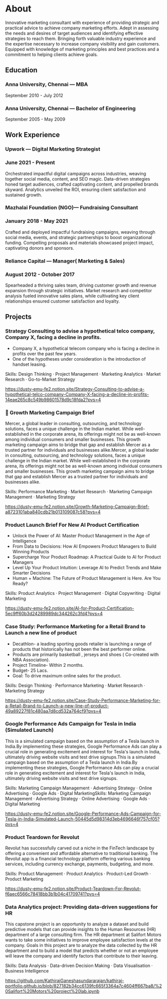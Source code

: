# About
Innovative marketing consultant with experience of providing strategic and practical advice to achieve company marketing efforts. Adept in assessing the needs and desires of target audiences and identifying effective strategies to reach them. Bringing forth valuable industry experience and the expertise necessary to increase company visibility and gain customers. Equipped with knowledge of marketing principles and best practices and a commitment to helping clients achieve goals.


## Education
### Anna University, Chennai — MBA
September 2010 - July 2012

### Anna University, Chennai — Bachelor of Engineering
September 2005 - May 2009


## Work Experience
### Upwork — Digital Marketing Strategist
### June 2021 - Present
Orchestrated impactful digital campaigns across industries, weaving together social media, content, and SEO magic. Data-driven strategies honed target audiences, crafted captivating content, and propelled brands skyward. Analytics unveiled the ROI, ensuring client satisfaction and sustained growth.

### Mazhalai Foundation (NGO)— Fundraising Consultant
### January 2018 - May 2021
Crafted and deployed impactful fundraising campaigns, weaving through social media, events, and strategic partnerships to boost organizational funding. Compelling proposals and materials showcased project impact, captivating donors and sponsors. 

### Reliance Capital — Manager( Marketing & Sales)
### August 2012 - October 2017
Spearheaded a thriving sales team, driving customer growth and revenue expansion through strategic initiatives. Market research and competitor analysis fueled innovative sales plans, while cultivating key client relationships ensured customer satisfaction and loyalty. 



## Projects
### Strategy Consulting to advise a hypothetical telco company, Company X, facing a decline in profits.
- Company X, a hypothetical telecom company who is facing a decline in profits over the past few years.
- One of the hypotheses under consideration is the introduction of handset leasing.

Skills: Design Thinking · Project Management · Marketing Analytics · Market Research · Go-to-Market Strategy

https://dusty-emu-fe2.notion.site/Strategy-Consulting-to-advise-a-hypothetical-telco-company-Company-X-facing-a-decline-in-profits-14eae265c8c549b98601578d9c18fda2?pvs=4

### 🚀 Growth Marketing Campaign Brief
   Mercer, a global leader in consulting, outsourcing, and technology solutions, faces a unique challenge in the Indian market. While well-established in the corporate arena, its offerings might not be as well-known among individual consumers and smaller businesses. This growth marketing campaign aims to bridge that gap and establish Mercer as a trusted partner for individuals and businesses alike.Mercer, a global leader in consulting, outsourcing, and technology solutions, faces a unique challenge in the Indian market. While well-established in the corporate arena, its offerings might not be as well-known among individual consumers and smaller businesses. This growth marketing campaign aims to bridge that gap and establish Mercer as a trusted partner for individuals and businesses alike.

Skills: Performance Marketing · Market Research · Marketing Campaign Management · Marketing Strategy

https://dusty-emu-fe2.notion.site/Growth-Marketing-Campaign-Brief-a8723101aba840cdb21b013109087c58?pvs=4

### Product Launch Brief For New AI Product Certification
- Unlock the Power of AI: Master Product Management in the Age of Intelligence
- From Data to Decisions: How AI Empowers Product Managers to Build Winning Products
- Supercharge Your Product Roadmap: A Practical Guide to AI for Product Managers
- Level Up Your Product Intuition: Leverage AI to Predict Trends and Make Smarter Decisions
- Human + Machine: The Future of Product Management is Here. Are You Ready?

Skills: Product Analytics · Project Management · Digital Copywriting · Digital Marketing

https://dusty-emu-fe2.notion.site/AI-for-Product-Certification-5ec9ff60b3d24289989dc344262c3fd4?pvs=4

### Case Study: Performance Marketing for a Retail Brand to Launch a new line of product
- Decathlon- a leading sporting goods retailer is launching a range of products that historically has not   been the best performer online.
- Products are primarily basketball , jerseys and shoes ( Co-created with NBA Association).
- Project Timeline- Within 2 months.
- Budget- 25 Lacs.
- Goal: To drive maximum online sales for the product.

Skills: Design Thinking · Performance Marketing · Market Research · Marketing Strategy

https://dusty-emu-fe2.notion.site/Case-Study-Performance-Marketing-for-a-Retail-Brand-to-Launch-a-new-line-of-product-49a89227f81c480aa7d8cd532a764cf9?pvs=4

### Google Performance Ads Campaign for Tesla in India (Simulated Launch)

   This is a simulated campaign based on the assumption of a Tesla launch in India.By implementing these strategies, Google Performance Ads can play a crucial role in generating excitement and interest for Tesla's launch in India, ultimately driving website visits and test drive signups.This is a simulated campaign based on the assumption of a Tesla launch in India.By implementing these strategies, Google Performance Ads can play a crucial role in generating excitement and interest for Tesla's launch in India, ultimately driving website visits and test drive signups.

Skills: Marketing Campaign Management · Advertising Strategy · Online Advertising · Google Ads · Digital MarketingSkills: Marketing Campaign Management · Advertising Strategy · Online Advertising · Google Ads · Digital Marketing

https://dusty-emu-fe2.notion.site/Google-Performance-Ads-Campaign-for-Tesla-in-India-Simulated-Launch-50445d5d98314d3eb4696646f757cf05?pvs=4

### Product Teardown for Revolut

   Revolut has successfully carved out a niche in the FinTech landscape by offering a convenient and affordable alternative to traditional banking. The Revolut app is a financial technology platform offering various banking services, including currency exchange, payments, budgeting, and more.

Skills: Product Management · Product Analytics · Product-Led Growth · Product Marketing

https://dusty-emu-fe2.notion.site/Product-Teardown-For-Revolut-f6aec6566c78418bb3b1b04c41709741?pvs=4

### Data Analytics project: Providing data-driven suggestions for HR

   This capstone project is an opportunity to analyze a dataset and build predictive models that can provide insights to the Human Resources (HR) department of a large consulting firm.
The HR department at Salifort Motors wants to take some initiatives to improve employee satisfaction levels at the company. Goals in this project are to analyze the data collected by the HR department and to build a model that predicts whether or not an employee will leave the company and  identify factors that contribute to their leaving.

Skills: Data Analysis · Data-driven Decision Making · Data Visualisation · Business Intelligence

https://github.com/KathirajGaneshasundararajan/kathiraj-portfolio.github.io/blob/827182b34cc6139fc665f3364a7c4604ff667ba8/%20Salifort%20Motors%20project%20lab.ipynb


  
